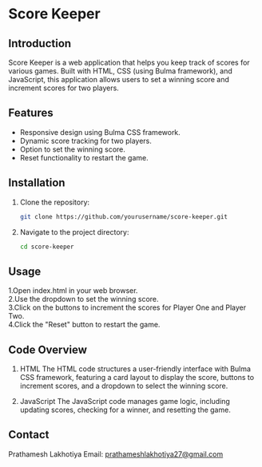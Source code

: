 # Score Keeper

## Introduction
Score Keeper is a web application that helps you keep track of scores for various games. Built with HTML, CSS (using Bulma framework), and JavaScript, this application allows users to set a winning score and increment scores for two players.

## Features
- Responsive design using Bulma CSS framework.
- Dynamic score tracking for two players.
- Option to set the winning score.
- Reset functionality to restart the game.

## Installation
1. Clone the repository:
   ```bash
   git clone https://github.com/yourusername/score-keeper.git
2. Navigate to the project directory:
   ```bash
   cd score-keeper

## Usage
1.Open index.html in your web browser.
<br>
2.Use the dropdown to set the winning score.<br>
3.Click on the buttons to increment the scores for Player One and Player Two.<br>
4.Click the "Reset" button to restart the game.<br>

## Code Overview
1. HTML
The HTML code structures a user-friendly interface with Bulma CSS framework, featuring a card layout to display the score, buttons to increment scores, and a dropdown to select the winning score.

2. JavaScript
The JavaScript code manages game logic, including updating scores, checking for a winner, and resetting the game.


## Contact
Prathamesh Lakhotiya
Email: prathameshlakhotiya27@gmail.com
